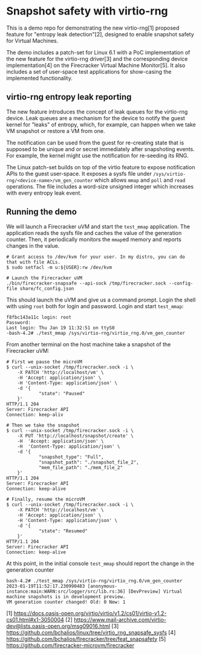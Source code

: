 # Snapshot safety with virtio-rng

This is a demo repo for demonstrating the new virtio-rng[1] proposed feature for "entropy leak detection"[2], designed to
enable snapshot safety for Virtual Machines.

The demo includes a patch-set for Linux 6.1 with a PoC implementation of the new feature for the virtio-rng driver[3] and
the corresponding device implementation[4] on the Firecracker Virtual Machine Monitor[5]. It also includes a set of user-space
test applications for show-casing the implemented functionality.

## virtio-rng entropy leak reporting

The new feature introduces the concept of leak queues for the virtio-rng device. Leak queues are a mechanism for the device
to notify the guest kernel for "leaks" of entropy, which, for example, can happen when we take VM snapshot or restore a VM from
one.

The notification can be used from the guest for re-creating state that is supposed to be unique and or secret immediately after
snapshoting events. For example, the kernel might use the notification for re-seeding its RNG.

The Linux patch-set builds on top of the virtio feature to expose notification APIs to the guest user-space. It exposes a sysfs
file under `/sys/virtio-rng/<device-name>/vm_gen_counter` which allows `mmap` and `poll` and `read` operations. The file includes
a word-size unsigned integer which increases with every entropy leak event.

## Running the demo

We will launch a Firecracker uVM and start the `test_mmap` application. The application reads the sysfs file and caches the
value of the generation counter. Then, it periodically monitors the `mmap`ed memory and reports changes in the value.

```
# Grant access to /dev/kvm for your user. In my distro, you can do that with file ACLs.
$ sudo setfacl -m u:${USER}:rw /dev/kvm

# Launch the Firecracker uVM
./bin/firecracker-snapsafe --api-sock /tmp/firecracker.sock --config-file share/fc_config.json
```

This should launch the uVM and give us a command prompt. Login the shell with using `root` both for login and password.
Login and start `test_mmap`:

```shell
f8fbc143a11c login: root
Password:
Last login: Thu Jan 19 11:32:51 on ttyS0
-bash-4.2# ./test_mmap /sys/virtio-rng/virtio_rng.0/vm_gen_counter
```

From another terminal on the host machine take a snapshot of the Firecracker uVM:

```shell
# First we pause the microVM
$ curl --unix-socket /tmp/firecracker.sock -i \
    -X PATCH 'http://localhost/vm' \
    -H 'Accept: application/json' \
    -H 'Content-Type: application/json' \
    -d '{
            "state": "Paused"
    }'
HTTP/1.1 204
Server: Firecracker API
Connection: keep-aliv

# Then we take the snapshot
$ curl --unix-socket /tmp/firecracker.sock -i \
    -X PUT 'http://localhost/snapshot/create' \
    -H  'Accept: application/json' \
    -H  'Content-Type: application/json' \
    -d '{
            "snapshot_type": "Full",
            "snapshot_path": "./snapshot_file_2",
            "mem_file_path": "./mem_file_2"
    }'
HTTP/1.1 204
Server: Firecracker API
Connection: keep-alive

# Finally, resume the microVM
$ curl --unix-socket /tmp/firecracker.sock -i \
    -X PATCH 'http://localhost/vm' \
    -H 'Accept: application/json' \
    -H 'Content-Type: application/json' \
    -d '{
            "state": "Resumed"
    }'
HTTP/1.1 204
Server: Firecracker API
Connection: keep-alive
```

At this point, in the initial console `test_mmap` should report the change in the generation counter
```shell
bash-4.2# ./test_mmap /sys/virtio-rng/virtio_rng.0/vm_gen_counter
2023-01-19T11:52:17.230990483 [anonymous-instance:main:WARN:src/logger/src/lib.rs:36] [DevPreview] Virtual machine snapshots is in development preview.
VM generation counter changed! Old: 0 New: 1
```

[1] https://docs.oasis-open.org/virtio/virtio/v1.2/cs01/virtio-v1.2-cs01.html#x1-3050004
[2] https://www.mail-archive.com/virtio-dev@lists.oasis-open.org/msg09016.html
[3] https://github.com/bchalios/linux/tree/virtio_rng_snapsafe_sysfs
[4] https://github.com/bchalios/firecracker/tree/feat_snapsafety
[5] https://github.com/firecracker-microvm/firecracker
